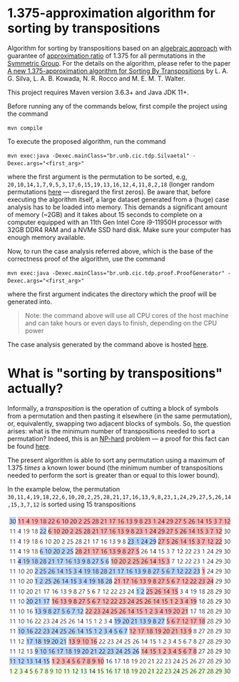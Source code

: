 # 1.375-approximation algorithm for sorting by transpositions

Algorithm for sorting by transpositions based on an [algebraic approach](https://en.m.wikipedia.org/wiki/Abstract_algebra) with guarantee of [approximation ratio](https://en.m.wikipedia.org/wiki/Approximation_algorithm) of 1.375 for all permutations in the [Symmetric Group](https://en.wikipedia.org/wiki/Symmetric_group). For the details on the algorithm, please refer to the paper [A new 1.375-approximation algorithm for Sorting By Transpositions](https://almob.biomedcentral.com/articles/10.1186/s13015-022-00205-z) by L. A. G. Silva, L. A. B. Kowada, N. R. Rocco and M. E. M. T. Walter.

This project requires Maven version 3.6.3+ and Java JDK 11+.

Before running any of the commands below, first compile the project using the command

`mvn compile`

To execute the proposed algorithm, run the command

`mvn exec:java -Dexec.mainClass="br.unb.cic.tdp.Silvaetal" -Dexec.args="<first_arg>"`

where the first argument is the permutation to be sorted, e.g, `20,10,14,1,7,9,5,3,17,6,15,19,13,16,12,4,11,8,2,18` (longer random permutations [here](https://github.com/luizaugustogarcia/tdp1375/tree/master/src/main/resources/datasets) &mdash; disregard the first zeros). Be aware that, before executing the algorithm itself, a large dataset generated from a (huge) case analysis has to be loaded into memory. This demands a significant amount of memory (~2GB) and it takes about 15 seconds to complete on a computer equipped with an 11th Gen Intel Core i9-11950H processor with 32GB DDR4 RAM and a NVMe SSD hard disk. Make sure your computer has enough memory available.

Now, to run the case analysis referred above, which is the base of the correctness proof of the algorithm, use the command

`mvn exec:java -Dexec.mainClass="br.unb.cic.tdp.proof.ProofGenerator" -Dexec.args="<first_arg>"`

where the first argument indicates the directory which the proof will be generated into.

> Note: the command above will use all CPU cores of the host machine and can take hours or even days to finish, depending on the CPU power

The case analysis generated by the command above is hosted [here](http://tdp1375proof.s3-website.us-east-2.amazonaws.com/).

# What is "sorting by transpositions" actually?

Informally, a _transposition_ is the operation of cutting a block of symbols from a permutation and then pasting it elsewhere (in the same permutation), or, equivalently, swapping two adjacent blocks of symbols. So, the question arises: what is the minimum number of transpositions needed to sort a permutation? Indeed, this is an [NP-hard](https://en.wikipedia.org/wiki/NP-hardness) problem  &mdash; a proof for this fact can be found [here](https://epubs.siam.org/doi/abs/10.1137/110851390).

The present algorithm is able to sort any permutation using a maximum of 1.375 _times_ a known lower bound (the minimum number of transpositions needed to perform the sort is greater than or equal to this lower bound).

In the example below, the permutation `30,11,4,19,18,22,6,10,20,2,25,28,21,17,16,13,9,8,23,1,24,29,27,5,26,14,15,3,7,12` is sorted using 15 transpositions

<div align="center">
    <img src="sbt-example.png">
</div>
